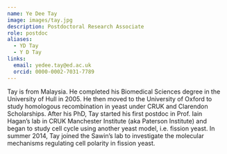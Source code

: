 ```yaml
---
name: Ye Dee Tay
image: images/tay.jpg
description: Postdoctoral Research Associate
role: postdoc
aliases:
  - YD Tay
  - Y D Tay
links:
  email: yedee.tay@ed.ac.uk
  orcid: 0000-0002-7031-7789
---
```


Tay is from Malaysia. He completed his Biomedical Sciences degree in the University of Hull in 2005. He then moved to the University of Oxford to study homologous recombination in yeast under CRUK and Clarendon Scholarships. After his PhD, Tay started his first postdoc in Prof. Iain Hagan’s lab in CRUK Manchester Institute (aka Paterson Institute) and began to study cell cycle using another yeast model, i.e. fission yeast. In summer 2014, Tay joined the Sawin’s lab to investigate the molecular mechanisms regulating cell polarity in fission yeast.
